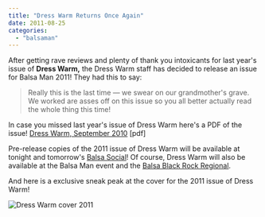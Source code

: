 ```yaml
---
title: "Dress Warm Returns Once Again"
date: 2011-08-25
categories: 
  - "balsaman"
---
```


After getting rave reviews and plenty of thank you intoxicants for last year's issue of **Dress Warm,** the Dress Warm staff has decided to release an issue for Balsa Man 2011! They had this to say:

> Really this is the last time — we swear on our grandmother's grave. We worked are asses off on this issue so you all better actually read the whole thing this time!

In case you missed last year's issue of Dress Warm here's a PDF of the issue! [Dress Warm, September 2010](https://balsaman.org/dresswarm/DressWarm-2010.pdf "Dress Warm, September 2010 [pdf]") \[pdf\]

Pre-release copies of the 2011 issue of Dress Warm will be available at tonight and tomorrow's [Balsa Social](https://balsaman.org/2011/08/balsa-man-socials-thursday-sf-and-friday-oakland/ "Balsa Man Socials: Thursday SF and Friday Oakland!")! Of course, Dress Warm will also be available at the Balsa Man event and the [Balsa Black Rock Regional](https://balsaman.org/2011/08/balsa-man-black-rock-regional-2011/ "Balsa Man Black Rock Regional 2011").

And here is a exclusive sneak peak at the cover for the 2011 issue of Dress Warm!

![Dress Warm cover 2011](/images/DressWarm-cover-2011.jpg "Dress Warm cover 2011")
